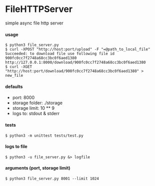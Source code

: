 # FileHTTPServer
simple async file http server

#### usage
```
$ python3 file_server.py
$ curl -XPOST "http://host:port/upload" -F "=@path_to_local_file"
Succeeded: to download file use following file id
900fc0cc7f2748a68cc3bc0f6aed1380
http://127.0.0.1:8000/download/900fc0cc7f2748a68cc3bc0f6aed1380
$ curl -XGET "http://host:port/download/900fc0cc7f2748a68cc3bc0f6aed1380" > new_file
```

#### defaults
- port: 8000
- storage folder: ./storage
- storage limit: 10 ** 9
- logs to: stdout & stderr

#### tests
```
$ python3 -m unittest tests/test.py
```

#### logs to file
```
$ python3 -u file_server.py &> logfile
```

#### arguments (port, storage limit)
```
$ python3 file_server.py 8001 --limit 1024
```
